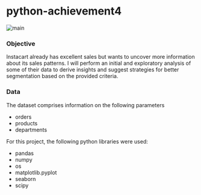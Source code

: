 # python-achievement4

![main](https://user-images.githubusercontent.com/114453484/192491169-789007e8-b730-4ae5-9014-50e87439816b.PNG)

### Objective

Instacart already has excellent sales but wants to uncover more information about its sales patterns. I will perform an initial and exploratory analysis of some of their data to derive insights and suggest strategies for better segmentation based on the provided criteria. 

### Data

The dataset comprises information on the following parameters

- orders
- products
- departments

For this project, the following python libraries were used:

- pandas 
- numpy 
- os
- matplotlib.pyplot 
- seaborn
- scipy
